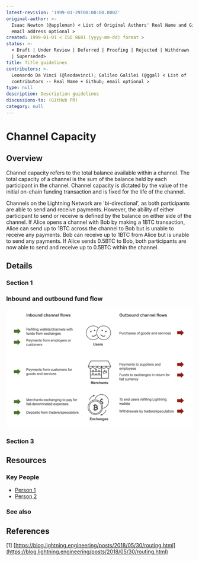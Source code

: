 ```yaml
---
latest-revision: '1999-01-29T00:00:00.000Z'
original-author: >-
  Isaac Newton (@appleman) < List of Original Authors' Real Name and Github;
  email address optional >
created: 1999-01-01 < ISO 8601 (yyyy-mm-dd) format >
status: >-
  < Draft | Under Review | Deferred | Proofing | Rejected | Withdrawn | Accepted
  | Superseded>
title: Title guidelines
contributors: >-
  Leonardo Da Vinci (@leodavinci); Galileo Galilei (@ggal) < List of
  contributors -- Real Name + Github; email optional >
type: null
description: Description guidelines
discussions-to: (GitHub PR)
category: null
---
```


# Channel Capacity

## Overview

Channel capacity refers to the total balance available within a channel. The total capacity of a channel is the sum of the balance held by each participant in the channel. Channel capacity is dictated by the value of the initial on-chain funding transaction and is fixed for the life of the channel.

Channels on the Lightning Network are 'bi-directional', as both participants are able to send and receive payments. However, the ability of either participant to send or receive is defined by the balance on either side of the channel. If Alice opens a channel with Bob by making a 1BTC transaction, Alice can send up to 1BTC across the channel to Bob but is unable to receive any payments. Bob can receive up to 1BTC from Alice but is unable to send any payments. If Alice sends 0.5BTC to Bob, both participants are now able to send and receive up to 0.5BTC within the channel. 

## Details

### Section 1

### Inbound and outbound fund flow

![Example fund flow for network participants. Artwork from lightning.engineering](../.gitbook/assets/channel_balance.png)

### Section 3

## Resources

### Key People

* [Person 1](channel-capacity.md)
* [Person 2](channel-capacity.md)

### See also

## References

\[1\] [https://blog.lightning.engineering/posts/2018/05/30/routing.html](https://blog.lightning.engineering/posts/2018/05/30/routing.html)

